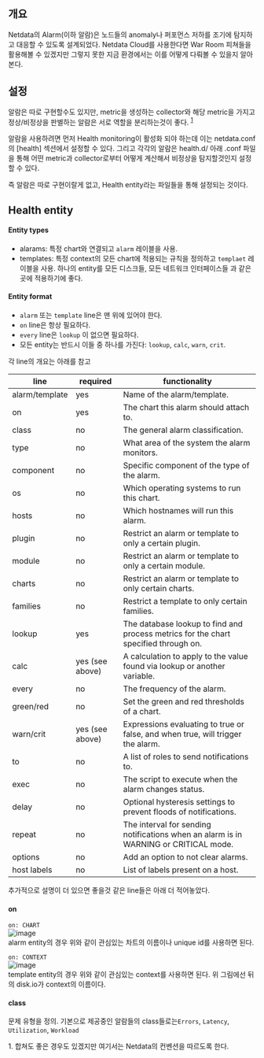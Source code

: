 ## 개요

Netdata의 Alarm(이하 알람)은 노드들의 anomaly나 퍼포먼스 저하를 조기에 탐지하고 대응할 수 있도록 설계되었다.
Netdata Cloud를 사용한다면 War Room 피쳐들을 활용해볼 수 있겠지만 그렇지 못한 지금 환경에서는 이를 어떻게 다뤄볼 수 있을지 알아본다.

## 설정
알람은 따로 구현할수도 있지만, metric을 생성하는 collector와 해당 metric을 가지고 정상/비정상을 판별하는 알람은 서로 역할을 분리하는것이 좋다.
<sup>[1](#myfootnote1)</sup>

알람을 사용하려면 먼저 Health monitoring이 활성화 되야 하는데 이는 netdata.conf의 [health] 섹션에서 설정할 수 있다.
그리고 각각의 알람은 health.d/ 아래 .conf 파일을 통해 어떤 metric과 collector로부터 어떻게 계산해서 비정상을 탐지할것인지 설정할 수 있다.

즉 알람은 따로 구현이랄게 없고, Health entity라는 파일들을 통해 설정되는 것이다.

## Health entity

#### Entity types
- alarams: 특정 chart와 연결되고 `alarm` 레이블을 사용.
- templates: 특정 context의 모든 chart에 적용되는 규칙을 정의하고 `templaet` 레이블을 사용. 하나의 entity를 모든 디스크들, 모든 네트워크 인터페이스들
과 같은곳에 적용하기에 좋다.

#### Entity format
- `alarm` 또는 `template` line은 맨 위에 있어야 한다.
- `on` line은 항상 필요하다.
- `every` line은 `lookup` 이 없으면 필요하다.
- 모든 entity는 반드시 이들 중 하나를 가진다: `lookup`, `calc`, `warn`, `crit`.

각 line의 개요는 아래를 참고

| line           | required        | functionality                                                                        |
|----------------|-----------------|--------------------------------------------------------------------------------------|
| alarm/template | yes             | Name of the alarm/template.                                                          |
| on             | yes             | The chart this alarm should attach to.                                               |
| class          | no              | The general alarm classification.                                                    |
| type           | no              | What area of the system the alarm monitors.                                          |
| component      | no              | Specific component of the type of the alarm.                                         |
| os             | no              | Which operating systems to run this chart.                                           |
| hosts          | no              | Which hostnames will run this alarm.                                                 |
| plugin         | no              | Restrict an alarm or template to only a certain plugin.                              |
| module         | no              | Restrict an alarm or template to only a certain module.                              |
| charts         | no              | Restrict an alarm or template to only certain charts.                                |
| families       | no              | Restrict a template to only certain families.                                        |
| lookup         | yes             | The database lookup to find and process metrics for the chart specified through on.  |
| calc           | yes (see above) | A calculation to apply to the value found via lookup or another variable.            |
| every          | no              | The frequency of the alarm.                                                          |
| green/red      | no              | Set the green and red thresholds of a chart.                                         |
| warn/crit      | yes (see above) | Expressions evaluating to true or false, and when true, will trigger the alarm.      |
| to             | no              | A list of roles to send notifications to.                                            |
| exec           | no              | The script to execute when the alarm changes status.                                 |
| delay          | no              | Optional hysteresis settings to prevent floods of notifications.                     |
| repeat         | no              | The interval for sending notifications when an alarm is in WARNING or CRITICAL mode. |
| options        | no              | Add an option to not clear alarms.                                                   |
| host labels    | no              | List of labels present on a host.                                                    |

추가적으로 설명이 더 있으면 좋을것 같은 line들은 아래 더 적어놓았다.

#### on
`on: CHART`  
![image](https://user-images.githubusercontent.com/19762154/131266636-433801eb-d416-4da5-bc03-d99bf169988e.png)  
alarm entity의 경우 위와 같이 관심있는 차트의 이름이나 unique id를 사용하면 된다.

`on: CONTEXT`  
![image](https://user-images.githubusercontent.com/19762154/131266651-2f1beb61-b268-4e74-b3a1-1ec1a6b3c8e1.png)  
template entity의 경우 위와 같이 관심있는 context를 사용하면 된다. 위 그림에선 뒤의 disk.io가 context의 이름이다.

#### class
문제 유형을 정의. 기본으로 제공중인 알람들의 class들로는`Errors`, `Latency`, `Utilization`, `Workload`

<a name="myfootnote1">1</a>. 합쳐도 좋은 경우도 있겠지만 여기서는 Netdata의 컨벤션을 따르도록 한다.

